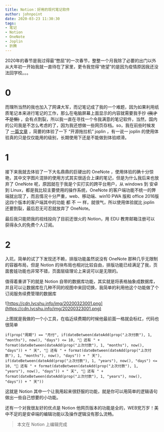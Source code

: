 ```yaml
---
title: Notion：好用的现代笔记软件
author: johnpoint
date: 2020-03-23 11:30:30
tags:
- 笔记
- Notion
- OneNote
- Joplin
- 折腾
---
```


2020年的春节是我过得最“憋屈”的一次春节，整整一个月我除了必要的出门以外从大年初一开始我就一直待在了家里，更令我觉得“绝望”的是因为疫情原因我还没法回学校。。。

# 0

而理所当然的我也加入了网课大军，而记笔记成了我的一个难题，因为如果利用纸质笔记本来进行笔记的工作，那么在电脑屏幕上面显示的内容就需要我手抄 ~~(我才不是懒)~~ ，会有点割裂，所以我一直在寻找一个令我满意的笔记软件，当然，国内的公司我是不怎么考虑的了，因为我还想做一些网页存档。so，我在前些时候发了 [一篇文章](https://blog.lvcshu.com/2020/02/22/Joplin%E7%AC%94%E8%AE%B0%E8%BD%AF%E4%BB%B6%E7%9A%84%E6%96%B0%E9%80%89%E6%8B%A9/) ，简要的体验了一下 “开源拖拉机” joplin ，有一说一 joplin 的使用体验真的只是仅仅能用的级别，长期使用下还是不能做到体验顺滑。

# 1

接下来我就去体验了一下大名鼎鼎的巨硬出的 OneNote ，使用体验的确十分惊艳，其中文字图片混排的使用方式其实很适合上课的笔记，但是为什么我后来也放弃了 OneNote 呢，原因就在于我是个实打实的跨平台用户，从 windows 到 安卓 到 Linux，都是我比较主要使用的操作系统，OneNote 的客户端功能不统一的弊端就出现了，而且情况十分严重，web、移动端、win10 PWA 版和 office 2016版这四个版本的客户端其中的功能 都 不 一 样，就很气，所以使用体验就比 joplin 还要割裂，最后忍无可忍就放弃了 OneNote。

最后我只能把我的视线投向了目前还很火的 Notion，用 EDU 教育邮箱注册可以获得永久的免费个人订阅。

# 2

入坑，简单的试了下发现还不赖，排版功能虽然说没有 OneNote 那种几乎无限制的容器布局，但是 Notion 的块布局也相对比较自由，排版功能已经满足了我，页面套娃功能也非常不错，页面层级理论上来说可以是无限的。

值得着重讲下的就是 Notion 自带的数据库功能，其实就是将表格抽象成数据库，并且可以让数据库在几种不同的视图中来回切换，我简单的利用他这个功能做了个订阅服务续费管理的数据库

![https://cdn.lvcshu.info/img/20200323001.png](https://cdn.lvcshu.info/img/20200323001.png)

上图就是我做的一个小工具，在临近续费期的时候他最前面一格就会标红，代码也很简单

``` 
if(prop("周期") == "月付", if(dateBetween(dateAdd(prop("上次付款"), 1, "months"), now(), "days") <= 10, "🔴 还有 " + format(dateBetween(dateAdd(prop("上次付款"), 1, "months"), now(), "days")) + " 天", "🔵 还有 " + format(dateBetween(dateAdd(prop("上次付款"), 1, "months"), now(), "days")) + " 天"), if(dateBetween(dateAdd(prop("上次付款"), 1, "years"), now(), "days") <= 10, "🔴 还有 " + format(dateBetween(dateAdd(prop("上次付款"), 1, "years"), now(), "days")) + " 天", "🔵 还有 " + format(dateBetween(dateAdd(prop("上次付款"), 1, "years"), now(), "days")) + " 天"))
```

这就是 Notion 其中一个让我用起来很舒服的功能，就是你可以用简单的逻辑语句做出一些自己想要的小功能。

还有一个对我很友好的优点是 Notion 他网页版本的功能是全的，WEB党万岁！美中不足的是安卓端的编辑功能以及操作逻辑没有那么流畅。

> 本文在 Notion 上编辑完成

